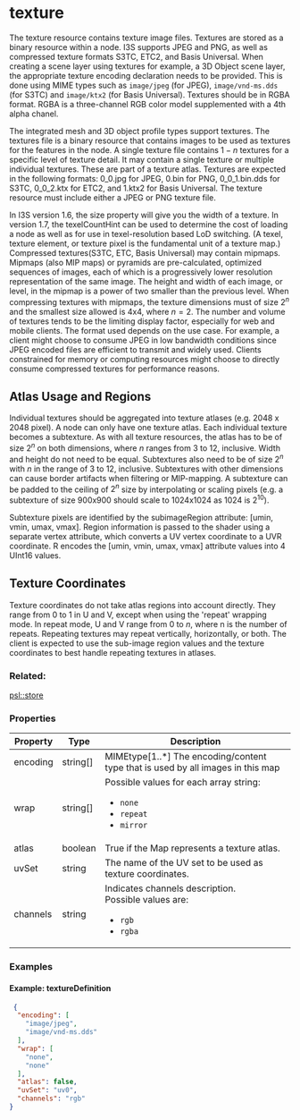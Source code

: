 # texture



The texture resource contains texture image files. Textures are stored as a binary resource within a node. I3S supports JPEG and PNG, as well as compressed texture formats S3TC, ETC2, and Basis Universal. When creating a scene layer using textures for example, a 3D Object scene layer, the appropriate texture encoding declaration needs to be provided. This is done using MIME types such as ```image/jpeg``` (for JPEG), ```image/vnd-ms.dds``` (for S3TC) and ```image/ktx2``` (for Basis Universal). Textures should be in RGBA format. RGBA is a three-channel RGB color model supplemented with a 4th alpha chanel.

The integrated mesh and 3D object profile types support textures. The textures file is a binary resource that contains images to be used as textures for the features in the node. A single texture file contains $1 - n$ textures for a specific level of texture detail. It may contain a single texture or multiple individual textures. These are part of a texture atlas. Textures are expected in the following formats: 0_0.jpg for JPEG, 0.bin for PNG, 0_0_1.bin.dds for S3TC, 0_0_2.ktx for ETC2, and 1.ktx2 for Basis Universal. The texture resource must include either a JPEG or PNG texture file. 

In I3S version 1.6, the size property will give you the width of a texture. In version 1.7, the texelCountHint can be used to determine the cost of loading a node as well as for use in texel-resolution based LoD switching. (A texel, texture element, or texture pixel is the fundamental unit of a texture map.) Compressed textures(S3TC, ETC, Basis Universal) may contain mipmaps. 
Mipmaps (also MIP maps) or pyramids are pre-calculated, optimized sequences of images, each of which is a progressively lower resolution representation of the same image. The height and width of each image, or level, in the mipmap is a power of two smaller than the previous level.
When compressing textures with mipmaps,  the texture dimensions must of size $2^n$ and the smallest size allowed is 4x4, where $n = 2$. The number and volume of textures tends to be the limiting display factor, especially for web and mobile clients.  The format used depends on the use case. For example, a client might choose to consume JPEG in low bandwidth conditions since JPEG encoded files are efficient to transmit and widely used. Clients constrained for memory or computing resources might choose to directly consume compressed textures for performance reasons.

## Atlas Usage and Regions

Individual textures should be aggregated into texture atlases (e.g. 2048 x 2048 pixel). A node can only have one texture atlas. Each individual texture becomes a subtexture.  As with all texture resources, the atlas has to be of size $2^n$ on both dimensions, where $n$ ranges from 3 to 12, inclusive.  Width and height do not need to be equal.  Subtextures also need to be of size $2^n$ with $n$ in the range of 3 to 12, inclusive.  Subtextures with other dimensions can cause border artifacts when filtering or MIP-mapping.  A subtexture can be padded to the ceiling of $2^n$ size by interpolating or scaling pixels (e.g. a subtexture of size 900x900 should scale to 1024x1024 as 1024 is $2^{10}$).

Subtexture pixels are identified by the subimageRegion attribute: [umin, vmin, umax, vmax].  Region information is passed to the shader using a separate vertex attribute, which converts a UV vertex coordinate to a UVR coordinate.  R encodes the [umin, vmin, umax, vmax] attribute values into 4 UInt16 values.

## Texture Coordinates

Texture coordinates do not take atlas regions into account directly. They range from 0 to 1 in U and V, except when using the 'repeat' wrapping mode.  In repeat mode, U and V  range from 0 to $n$, where n is the number of repeats. Repeating textures may repeat vertically, horizontally, or both. The client is expected to use the sub-image region values and the texture coordinates to best handle repeating textures in atlases.

### Related:

[psl::store](store.psl.md)
### Properties

| Property | Type | Description |
| --- | --- | --- |
| encoding | string[] | MIMEtype[1..*] The encoding/content type that is used by all images in this map |
| wrap | string[] | <div>Possible values for each array string:<ul><li>`none`</li><li>`repeat`</li><li>`mirror`</li></ul></div> |
| atlas | boolean | True if the Map represents a texture atlas. |
| uvSet | string | The name of the UV set to be used as texture coordinates. |
| channels | string | Indicates channels description.<div>Possible values are:<ul><li>`rgb`</li><li>`rgba`</li></ul></div> |

### Examples 

#### Example: textureDefinition 

```json
 {
  "encoding": [
    "image/jpeg",
    "image/vnd-ms.dds"
  ],
  "wrap": [
    "none",
    "none"
  ],
  "atlas": false,
  "uvSet": "uv0",
  "channels": "rgb"
} 
```

